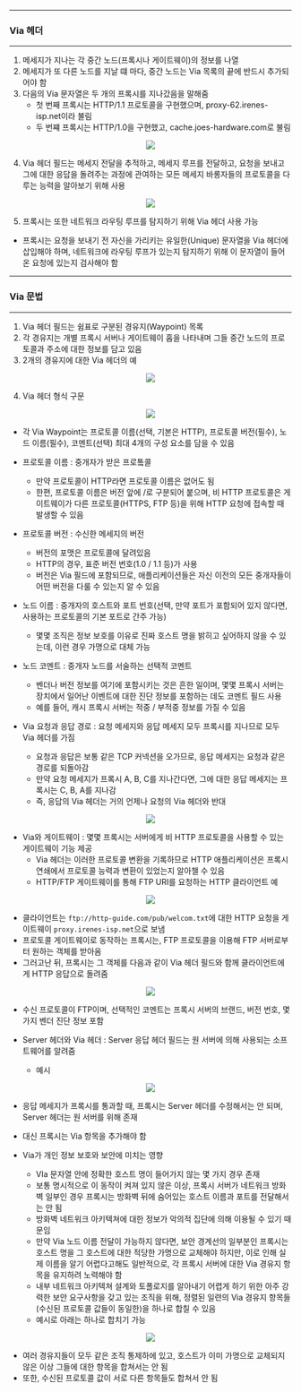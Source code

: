 -----
### Via 헤더
-----
1. 메세지가 지나는 각 중간 노드(프록시나 게이트웨이)의 정보를 나열
2. 메세지가 또 다른 노드를 지날 떄 마다, 중간 노드는 Via 목록의 끝에 반드시 추가되어야 함
3. 다음의 Via 문자열은 두 개의 프록시를 지나갔음을 말해줌
   - 첫 번째 프록시는 HTTP/1.1 프로토콜을 구현했으며, proxy-62.irenes-isp.net이라 불림
   - 두 번쨰 프록시는 HTTP/1.0을 구현했고, cache.joes-hardware.com로 불림
<div align="center">
<img src="https://github.com/user-attachments/assets/8b212145-6b69-4c96-9d9a-78dc41d84376">
</div>

4. Via 헤더 필드는 메세지 전달을 추적하고, 메세지 루프를 전달하고, 요청을 보내고 그에 대한 응답을 돌려주는 과정에 관여하는 모든 메세지 바롱자들의 프로토콜을 다루는 능력을 알아보기 위해 사용
<div align="center">
<img src="https://github.com/user-attachments/assets/e01e13ad-cd4f-4246-bf22-3c2fed9326b2">
</div>

5. 프록시는 또한 네트워크 라우팅 루프를 탐지하기 위해 Via 헤더 사용 가능
  - 프록시는 요청을 보내기 전 자신을 가리키는 유일한(Unique) 문자열을 Via 헤더에 삽입해야 하며, 네트워크에 라우팅 루프가 있는지 탐지하기 위해 이 문자열이 들어온 요청에 있는지 검사해야 함

-----
### Via 문법
-----
1. Via 헤더 필드는 쉼표로 구분된 경유지(Waypoint) 목록
2. 각 경유지는 개별 프록시 서버나 게이트웨이 홉을 나타내며 그들 중간 노드의 프로토콜과 주소에 대한 정보를 담고 있음
3. 2개의 경유지에 대한 Via 헤더의 예
<div align="center">
<img src="https://github.com/user-attachments/assets/8b212145-6b69-4c96-9d9a-78dc41d84376">
</div>

4. Via 헤더 형식 구문
<div align="center">
<img src="https://github.com/user-attachments/assets/59aa5b49-84ad-4dc9-8e6c-ed78a9d31adf">
</div>

   - 각 Via Waypoint는 프로토콜 이름(선택, 기본은 HTTP), 프로토콜 버전(필수), 노드 이름(필수), 코멘트(선택) 최대 4개의 구성 요소를 담을 수 있음
   - 프로토콜 이름 : 중개자가 받은 프로톸콜
     + 만약 프로토콜이 HTTP라면 프로토콜 이름은 없어도 됨
     + 한편, 프로토콜 이름은 버전 앞에 /로 구분되어 붙으며, 비 HTTP 프로토콜은 게이트웨이가 다른 프로토콜(HTTPS, FTP 등)을 위해 HTTP 요청에 접속할 때 발생할 수 있음

   - 프로토콜 버전 : 수신한 메세지의 버전
     + 버전의 포맷은 프로토콜에 달려있음
     + HTTP의 경우, 표준 버전 번호(1.0 / 1.1 등)가 사용
     + 버전은 Via 필드에 포함되므로, 애플리케이션들은 자신 이전의 모든 중개자들이 어떤 버전을 다룰 수 있는지 알 수 있음

   - 노드 이름 : 중개자의 호스트와 포트 번호(선택, 만약 포트가 포함되어 있지 않다면, 사용하는 프로토콜의 기본 포트로 간주 가능)
     + 몇몇 조직은 정보 보호를 이유로 진짜 호스트 명을 밝히고 싶어하지 않을 수 있는데, 이런 경우 가명으로 대체 가능

   - 노드 코멘트 : 중개자 노드를 서술하는 선택적 코멘트
     + 벤더나 버전 정보를 여기에 포함시키는 것은 흔한 일이며, 몇몇 프록시 서버는 장치에서 일어난 이벤트에 대한 진단 정보를 포함하는 데도 코멘트 필드 사용
     + 예를 들어, 캐시 프록시 서버는 적중 / 부적중 정보를 가질 수 있음

   - Via 요청과 응답 경로 : 요청 메세지와 응답 메세지 모두 프록시를 지나므로 모두 Via 헤더를 가짐
     + 요청과 응답은 보통 같은 TCP 커넥션을 오가므로, 응답 메세지는 요청과 같은 경로를 되돌아감
     + 만약 요청 메세지가 프록시 A, B, C를 지나간다면, 그에 대한 응답 메세지는 프록시는 C, B, A를 지나감
     + 즉, 응답의 Via 헤더는 거의 언제나 요청의 Via 헤더와 반대
<div align="center">
<img src="https://github.com/user-attachments/assets/89c3a894-49b4-4bd1-bcb7-4af74e54f50d">
</div>

   - Via와 게이트웨이 : 몇몇 프록시는 서버에게 비 HTTP 프로토콜을 사용할 수 있는 게이트웨이 기능 제공
     + Via 헤더는 이러한 프로토콜 변환을 기록하므로 HTTP 애플리케이션은 프록시 연쇄에서 프로토콜 능력과 변환이 있었는지 알아챌 수 있음
     + HTTP/FTP 게이트웨이를 통해 FTP URI를 요청하는 HTTP 클라이언트 예
<div align="center">
<img src="https://github.com/user-attachments/assets/4e1e0e79-e01c-48ca-a11e-c5fa1d98982f">
</div>

   - 클라이언트는 ```ftp://http-guide.com/pub/welcom.txt```에 대한 HTTP 요청을 게이트웨이 ```proxy.irenes-isp.net```으로 보냄
   - 프로토콜 게이트웨이로 동작하는 프록시는, FTP 프로토콜을 이용해 FTP 서버로부터 원하는 객체를 받아옴
   - 그러고난 뒤, 프록시는 그 객체를 다음과 같이 Via 헤더 필드와 함께 클라이언트에게 HTTP 응답으로 돌려줌
<div align="center">
<img src="https://github.com/user-attachments/assets/05138e2b-292b-4a01-866f-edd042e67f08">
</div>

   - 수신 프로토콜이 FTP이며, 선택적인 코멘트는 프록시 서버의 브랜드, 버전 번호, 몇 가지 벤더 진단 정보 포함

   - Server 헤더와 Via 헤더 : Server 응답 헤더 필드는 원 서버에 의해 사용되는 소프트웨어를 알려줌
     + 예시
<div align="center">
<img src="https://github.com/user-attachments/assets/bfc68423-53b0-4ae5-87d4-8875e6dfc708">
</div>

   - 응답 메세지가 프록시를 통과할 때, 프록시는 Server 헤더를 수정해서는 안 되며, Server 헤더는 원 서버를 위해 존재
   - 대신 프록시는 Via 항목을 추가해야 함

   - Via가 개인 정보 보호와 보안에 미치는 영향
     + VIa 문자열 안에 정확한 호스트 명이 들어가지 않는 몇 가지 경우 존재
     + 보통 명시적으로 이 동작이 켜져 있지 않은 이상, 프록시 서버가 네트워크 방화벽 일부인 경우 프록시는 방화벽 뒤에 숨어있는 호스트 이름과 포트를 전달해서는 안 됨
     + 방화벽 네트워크 아키텍쳐에 대한 정보가 악의적 집단에 의해 이용될 수 있기 때문임
     + 만약 Via 노드 이름 전달이 가능하지 않다면, 보안 경계선의 일부분인 프록시는 호스트 명을 그 호스트에 대한 적당한 가명으로 교체해야 하지만, 이로 인해 실제 이름을 알기 어렵다고해도 일반적으로, 각 프록시 서버에 대한 Via 경유지 항목을 유지하려 노력해야 함
     + 내부 네트워크 아키텍쳐 설계와 토폴로지를 알아내기 어렵게 하기 위한 아주 강력한 보안 요구사항을 갖고 있는 조직을 위해, 정렬된 일련의 Via 경유지 항목들(수신된 프로토콜 값들이 동일한)을 하나로 합칠 수 있음
     + 예시로 아래는 하나로 합치기 가능
<div align="center">
<img src="https://github.com/user-attachments/assets/5c441dde-dba7-4a45-a811-54fc9b530acb">
</div>

   - 여러 경유지들이 모두 같은 조직 통제하에 있고, 호스트가 이미 가명으로 교체되지 않은 이상 그들에 대한 항목을 합쳐서는 안 됨
   - 또한, 수신된 프로토콜 값이 서로 다른 항목들도 합쳐서 안 됨
